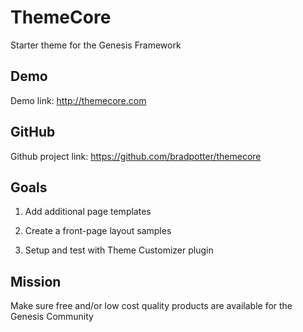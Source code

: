 # ThemeCore

Starter theme for the Genesis Framework

## Demo

Demo link: http://themecore.com

## GitHub

Github project link: https://github.com/bradpotter/themecore

## Goals

1. Add additional page templates

2. Create a front-page layout samples

3. Setup and test with Theme Customizer plugin

## Mission

Make sure free and/or low cost quality products are available for the Genesis Community